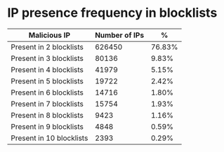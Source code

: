 # IP presence frequency in blocklists
| Malicious IP | Number of IPs | % |
|----|----|----|
| Present in 2 blocklists | 626450 | 76.83% |
| Present in 3 blocklists | 80136 | 9.83% |
| Present in 4 blocklists | 41979 | 5.15% |
| Present in 5 blocklists | 19722 | 2.42% |
| Present in 6 blocklists | 14716 | 1.80% |
| Present in 7 blocklists | 15754 | 1.93% |
| Present in 8 blocklists | 9423 | 1.16% |
| Present in 9 blocklists | 4848 | 0.59% |
| Present in 10 blocklists | 2393 | 0.29% |
